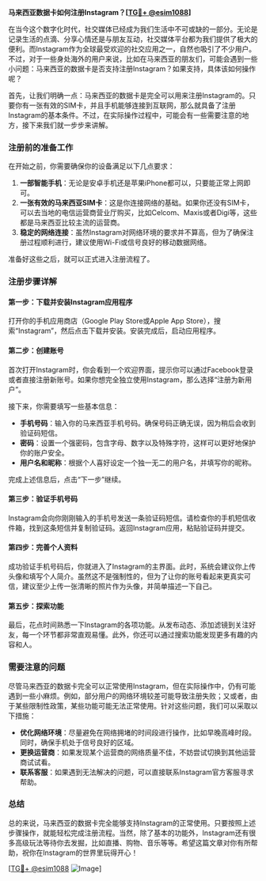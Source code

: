 **马来西亚数据卡如何注册Instagram？[[TG💪+ @esim1088](https://t.me/s/esim1088)]**

在当今这个数字化时代，社交媒体已经成为我们生活中不可或缺的一部分。无论是记录生活的点滴、分享心情还是与朋友互动，社交媒体平台都为我们提供了极大的便利。而Instagram作为全球最受欢迎的社交应用之一，自然也吸引了不少用户。不过，对于一些身处海外的用户来说，比如在马来西亚的朋友们，可能会遇到一些小问题：马来西亚的数据卡是否支持注册Instagram？如果支持，具体该如何操作呢？

首先，让我们明确一点：马来西亚的数据卡是完全可以用来注册Instagram的。只要你有一张有效的SIM卡，并且手机能够连接到互联网，那么就具备了注册Instagram的基本条件。不过，在实际操作过程中，可能会有一些需要注意的地方，接下来我们就一步步来讲解。

### 注册前的准备工作

在开始之前，你需要确保你的设备满足以下几点要求：

1. **一部智能手机**：无论是安卓手机还是苹果iPhone都可以，只要能正常上网即可。
2. **一张有效的马来西亚SIM卡**：这是你连接网络的基础。如果你还没有SIM卡，可以去当地的电信运营商营业厅购买，比如Celcom、Maxis或者Digi等，这些都是马来西亚比较主流的运营商。
3. **稳定的网络连接**：虽然Instagram对网络环境的要求并不算高，但为了确保注册过程顺利进行，建议使用Wi-Fi或信号良好的移动数据网络。

准备好这些之后，就可以正式进入注册流程了。

### 注册步骤详解

#### 第一步：下载并安装Instagram应用程序

打开你的手机应用商店（Google Play Store或Apple App Store），搜索“Instagram”，然后点击下载并安装。安装完成后，启动应用程序。

#### 第二步：创建账号

首次打开Instagram时，你会看到一个欢迎界面，提示你可以通过Facebook登录或者直接注册新账号。如果你想完全独立使用Instagram，那么选择“注册为新用户”。

接下来，你需要填写一些基本信息：

- **手机号码**：输入你的马来西亚手机号码。确保号码正确无误，因为稍后会收到验证码短信。
- **密码**：设置一个强密码，包含字母、数字以及特殊字符，这样可以更好地保护你的账户安全。
- **用户名和昵称**：根据个人喜好设定一个独一无二的用户名，并填写你的昵称。

完成上述信息后，点击“下一步”继续。

#### 第三步：验证手机号码

Instagram会向你刚刚输入的手机号发送一条验证码短信。请检查你的手机短信收件箱，找到这条短信并复制验证码。返回Instagram应用，粘贴验证码并提交。

#### 第四步：完善个人资料

成功验证手机号码后，你就进入了Instagram的主界面。此时，系统会建议你上传头像和填写个人简介。虽然这不是强制性的，但为了让你的账号看起来更真实可信，建议至少上传一张清晰的照片作为头像，并简单描述一下自己。

#### 第五步：探索功能

最后，花点时间熟悉一下Instagram的各项功能。从发布动态、添加滤镜到关注好友，每一个环节都非常直观易懂。此外，你还可以通过搜索功能发现更多有趣的内容和人。

### 需要注意的问题

尽管马来西亚的数据卡完全可以正常使用Instagram，但在实际操作中，仍有可能遇到一些小麻烦。例如，部分用户的网络环境较差可能导致注册失败；又或者，由于某些限制性政策，某些功能可能无法正常使用。针对这些问题，我们可以采取以下措施：

- **优化网络环境**：尽量避免在网络拥堵的时间段进行操作，比如早晚高峰时段。同时，确保手机处于信号良好的区域。
- **更换运营商**：如果发现某个运营商的网络质量不佳，不妨尝试切换到其他运营商试试看。
- **联系客服**：如果遇到无法解决的问题，可以直接联系Instagram官方客服寻求帮助。

### 总结

总的来说，马来西亚的数据卡完全能够支持Instagram的正常使用。只要按照上述步骤操作，就能轻松完成注册流程。当然，除了基本的功能外，Instagram还有很多高级玩法等待你去发掘，比如直播、购物、音乐等等。希望这篇文章对你有所帮助，祝你在Instagram的世界里玩得开心！

[[TG💪+ @esim1088](https://t.me/s/esim1088) ![Image](https://i.postimg.cc/4NQfJmqS/Snipaste-2025-05-13-00-14-12.png)]